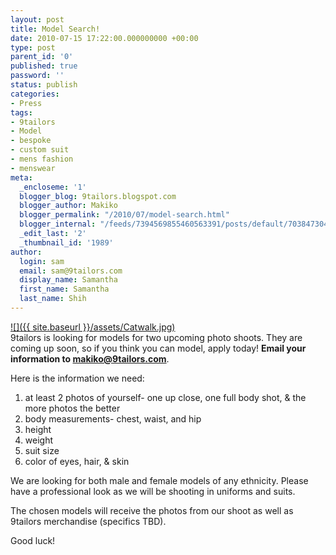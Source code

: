 ```yaml
---
layout: post
title: Model Search!
date: 2010-07-15 17:22:00.000000000 +00:00
type: post
parent_id: '0'
published: true
password: ''
status: publish
categories:
- Press
tags:
- 9tailors
- Model
- bespoke
- custom suit
- mens fashion
- menswear
meta:
  _encloseme: '1'
  blogger_blog: 9tailors.blogspot.com
  blogger_author: Makiko
  blogger_permalink: "/2010/07/model-search.html"
  blogger_internal: "/feeds/7394569855460563391/posts/default/7038473043234235078"
  _edit_last: '2'
  _thumbnail_id: '1989'
author:
  login: sam
  email: sam@9tailors.com
  display_name: Samantha
  first_name: Samantha
  last_name: Shih
---
```

[![]({{ site.baseurl }}/assets/Catwalk.jpg)](http://1.bp.blogspot.com/_20LDsLnO2rk/TD9E12toJNI/AAAAAAAAAkU/VyuYdtMU9CA/s1600/Catwalk.jpg)  
9tailors is looking for models for two upcoming photo shoots. They are coming up soon, so if you think you can model, apply today! **Email your information to makiko@9tailors.com**.

Here is the information we need:

1) at least 2 photos of yourself- one up close, one full body shot, & the more photos the better  
2) body measurements- chest, waist, and hip  
3) height  
4) weight  
5) suit size  
6) color of eyes, hair, & skin  

We are looking for both male and female models of any ethnicity. Please have a professional look as we will be shooting in uniforms and suits.

The chosen models will receive the photos from our shoot as well as 9tailors merchandise (specifics TBD).

Good luck!